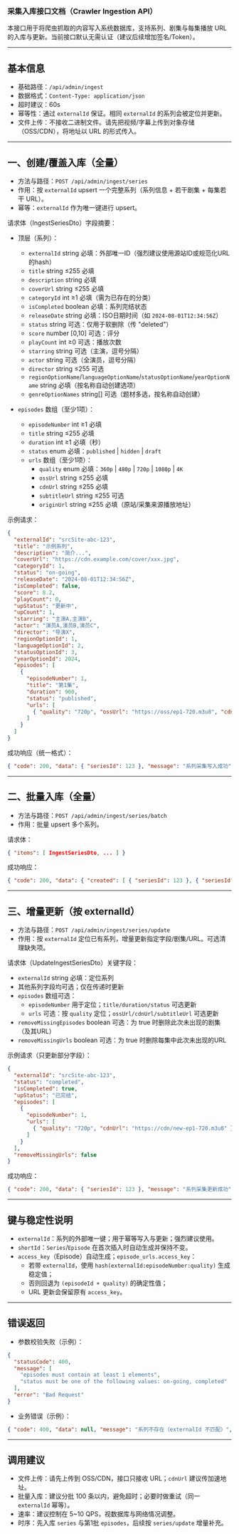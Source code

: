 ### 采集入库接口文档（Crawler Ingestion API）

本接口用于将爬虫抓取的内容写入系统数据库，支持系列、剧集与每集播放 URL 的入库与更新。当前接口默认无需认证（建议后续增加签名/Token）。

---

## 基本信息

- 基础路径：`/api/admin/ingest`
- 数据格式：`Content-Type: application/json`
- 超时建议：60s
- 幂等性：通过 `externalId` 保证。相同 `externalId` 的系列会被定位并更新。
- 文件上传：不接收二进制文件。请先把视频/字幕上传到对象存储（OSS/CDN），将地址以 URL 的形式传入。

---

## 一、创建/覆盖入库（全量）

- 方法与路径：`POST /api/admin/ingest/series`
- 作用：按 `externalId` upsert 一个完整系列（系列信息 + 若干剧集 + 每集若干 URL）。
- 幂等：`externalId` 作为唯一键进行 upsert。

请求体（IngestSeriesDto）字段摘要：

- 顶层（系列）：
  - `externalId` string 必填：外部唯一ID（强烈建议使用源站ID或规范化URL的hash）
  - `title` string ≤255 必填
  - `description` string 必填
  - `coverUrl` string ≤255 必填
  - `categoryId` int ≥1 必填（需为已存在的分类）
  - `isCompleted` boolean 必填：系列完结状态
  - `releaseDate` string 必填：ISO日期时间（如 `2024-08-01T12:34:56Z`）
  - `status` string 可选：仅用于软删除（传 "deleted"）
  - `score` number [0,10] 可选：评分
  - `playCount` int ≥0 可选：播放次数
  - `starring` string 可选（主演，逗号分隔）
  - `actor` string 可选（全演员，逗号分隔）
  - `director` string ≤255 可选
  - `regionOptionName`/`languageOptionName`/`statusOptionName`/`yearOptionName` string 必填（按名称自动创建选项）
  - `genreOptionNames` string[] 可选（题材多选，按名称自动创建）

- `episodes` 数组（至少1项）：
  - `episodeNumber` int ≥1 必填
  - `title` string ≤255 必填
  - `duration` int ≥1 必填（秒）
  - `status` enum 必填：`published` | `hidden` | `draft`
  - `urls` 数组（至少1项）：
    - `quality` enum 必填：`360p` | `480p` | `720p` | `1080p` | `4K`
    - `ossUrl` string ≤255 必填
    - `cdnUrl` string ≤255 必填
    - `subtitleUrl` string ≤255 可选
    - `originUrl` string ≤255 必填（原站/采集来源播放地址）

示例请求：
```json
{
  "externalId": "srcSite-abc-123",
  "title": "示例系列",
  "description": "简介...",
  "coverUrl": "https://cdn.example.com/cover/xxx.jpg",
  "categoryId": 1,
  "status": "on-going",
  "releaseDate": "2024-08-01T12:34:56Z",
  "isCompleted": false,
  "score": 8.2,
  "playCount": 0,
  "upStatus": "更新中",
  "upCount": 1,
  "starring": "主演A,主演B",
  "actor": "演员A,演员B,演员C",
  "director": "导演X",
  "regionOptionId": 1,
  "languageOptionId": 2,
  "statusOptionId": 3,
  "yearOptionId": 2024,
  "episodes": [
    {
      "episodeNumber": 1,
      "title": "第1集",
      "duration": 900,
      "status": "published",
      "urls": [
        { "quality": "720p", "ossUrl": "https://oss/ep1-720.m3u8", "cdnUrl": "https://cdn/ep1-720.m3u8" }
      ]
    }
  ]
}
```

成功响应（统一格式）：
```json
{ "code": 200, "data": { "seriesId": 123 }, "message": "系列采集写入成功", "success": true, "timestamp": 1710000000000 }
```

---

## 二、批量入库（全量）

- 方法与路径：`POST /api/admin/ingest/series/batch`
- 作用：批量 upsert 多个系列。

请求体：
```json
{ "items": [ IngestSeriesDto, ... ] }
```

成功响应：
```json
{ "code": 200, "data": { "created": [ { "seriesId": 123 }, { "seriesId": 124 } ] }, "message": "批量系列采集写入成功", "success": true, "timestamp": 1710000000000 }
```

---

## 三、增量更新（按 externalId）

- 方法与路径：`POST /api/admin/ingest/series/update`
- 作用：按 `externalId` 定位已有系列，增量更新指定字段/剧集/URL。可选清理缺失项。

请求体（UpdateIngestSeriesDto）关键字段：

- `externalId` string 必填：定位系列
- 其他系列字段均可选；仅在传递时更新
- `episodes` 数组可选：
  - `episodeNumber` 用于定位；`title/duration/status` 可选更新
  - `urls` 可选：按 `quality` 定位；`ossUrl/cdnUrl/subtitleUrl` 可选更新
- `removeMissingEpisodes` boolean 可选：为 true 时删除此次未出现的剧集（及其URL）
- `removeMissingUrls` boolean 可选：为 true 时删除每集中此次未出现的URL

示例请求（只更新部分字段）：
```json
{
  "externalId": "srcSite-abc-123",
  "status": "completed",
  "isCompleted": true,
  "upStatus": "已完结",
  "episodes": [
    {
      "episodeNumber": 1,
      "urls": [
        { "quality": "720p", "cdnUrl": "https://cdn/new-ep1-720.m3u8" }
      ]
    }
  ],
  "removeMissingUrls": false
}
```

成功响应：
```json
{ "code": 200, "data": { "seriesId": 123 }, "message": "系列采集更新成功", "success": true, "timestamp": 1710000000000 }
```

---

## 键与稳定性说明

- `externalId`：系列的外部唯一键；用于幂等写入与更新；强烈建议使用。
- `shortId`：`Series`/`Episode` 在首次插入时自动生成并保持不变。
- `access_key`（Episode）自动生成；`episode_urls.access_key`：
  - 若带 `externalId`，使用 `hash(externalId:episodeNumber:quality)` 生成稳定值；
  - 否则回退为 `(episodeId + quality)` 的确定性值；
  - URL 更新会保留原有 `access_key`。

---

## 错误返回

- 参数校验失败（示例）：
```json
{
  "statusCode": 400,
  "message": [
    "episodes must contain at least 1 elements",
    "status must be one of the following values: on-going, completed"
  ],
  "error": "Bad Request"
}
```

- 业务错误（示例）：
```json
{ "code": 400, "data": null, "message": "系列不存在（externalId 不匹配）", "success": false, "timestamp": 1710000000000 }
```

---

## 调用建议

- 文件上传：请先上传到 OSS/CDN，接口只接收 URL；`cdnUrl` 建议传加速地址。
- 批量入库：建议分批 100 条以内，避免超时；必要时做重试（同一 `externalId` 幂等）。
- 速率：建议控制在 5~10 QPS，视数据库与网络情况调整。
- 时序：先入库 `series` 与第1批 `episodes`，后续按 `series/update` 增量补充。



